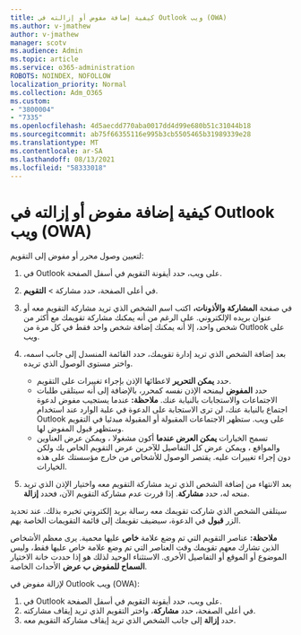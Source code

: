 ```yaml
---
title: كيفية إضافة مفوض أو إزالته في Outlook ويب (OWA)
ms.author: v-jmathew
author: v-jmathew
manager: scotv
ms.audience: Admin
ms.topic: article
ms.service: o365-administration
ROBOTS: NOINDEX, NOFOLLOW
localization_priority: Normal
ms.collection: Adm_O365
ms.custom:
- "3800004"
- "7335"
ms.openlocfilehash: 4d5aecdd770aba0017dd4d99e680b51c31044b18
ms.sourcegitcommit: ab75f66355116e995b3cb5505465b31989339e28
ms.translationtype: MT
ms.contentlocale: ar-SA
ms.lasthandoff: 08/13/2021
ms.locfileid: "58333018"
---
```

# <a name="how-to-add-or-remove-a-delegate-in-outlook-on-the-web-owa"></a>كيفية إضافة مفوض أو إزالته في Outlook ويب (OWA)

لتعيين وصول محرر أو مفوض إلى التقويم:

1. في Outlook على ويب، حدد أيقونة التقويم في أسفل الصفحة.
2. في أعلى الصفحة، حدد مشاركة > **التقويم**.
3. في صفحة **المشاركة والأذونات،** اكتب اسم الشخص الذي تريد مشاركة التقويم معه أو عنوان بريده الإلكتروني. على الرغم من أنه يمكنك مشاركة تقويمك مع أكثر من شخص واحد، إلا أنه يمكنك إضافة شخص واحد فقط في كل مرة من Outlook على ويب.
4. بعد إضافة الشخص الذي تريد إدارة تقويمك، حدد القائمة المنسدل إلى جانب اسمه، واختر مستوى الوصول الذي تريده.

    - حدد **يمكن التحرير** لاعطائها الإذن بإجراء تغييرات على التقويم.
    - حدد **المفوض** ليمنحه الإذن نفسه كمحرر، بالإضافة إلى أنه سيتلقى طلبات الاجتماعات والاستجابات بالنيابة عنك.
    **ملاحظة:** عندما يستجيب مفوض لدعوة اجتماع بالنيابة عنك، لن ترى الاستجابة على الدعوة في علبة الوارد عند استخدام Outlook على ويب. ستظهر الاجتماعات المقبولة أو المقبولة مبدئيا في التقويم وستظهر قبول المفوض لها.
    - تسمح الخيارات **يمكن العرض عندما** أكون مشغولا ،  ويمكن عرض العناوين والمواقع ، ويمكن عرض كل التفاصيل للآخرين عرض التقويم الخاص بك ولكن دون إجراء تغييرات عليه.  يقتصر الوصول للأشخاص من خارج مؤسستك على هذه الخيارات.

5. بعد الانتهاء من إضافة الشخص الذي تريد مشاركة التقويم معه واختيار الإذن الذي تريد منحه له، حدد **مشاركة**. إذا قررت عدم مشاركة التقويم الآن، فحدد **إزالة**.

سيتلقى الشخص الذي شاركت تقويمك معه رسالة بريد إلكتروني تخبره بذلك. عند تحديد الزر **قبول** في الدعوة، سيضيف تقويمك إلى قائمة التقويمات الخاصة بهم.

**ملاحظة:** عناصر التقويم التي تم وضع علامة **خاص** عليها محمية. يرى معظم الأشخاص الذين تشارك معهم تقويمك وقت العناصر التي تم وضع علامة خاص عليها فقط، وليس الموضوع أو الموقع أو التفاصيل الأخرى. الاستثناء الوحيد لذلك هو إذا حددت خانة الاختيار **السماح للمفوض ب عرض** الأحداث الخاصة.

لإزالة مفوض في Outlook ويب (OWA):

1. في Outlook على ويب، حدد أيقونة التقويم في أسفل الصفحة.
2. في أعلى الصفحة، حدد **مشاركة**، واختر التقويم الذي تريد إيقاف مشاركته.
3. حدد **إزالة** إلى جانب الشخص الذي تريد إيقاف مشاركة التقويم معه.
